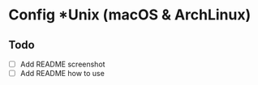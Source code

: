 # Config *Unix (macOS & ArchLinux)

## Todo
- [ ] Add README screenshot
- [ ] Add README how to use
